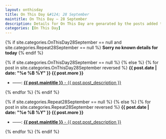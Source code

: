 ```yaml
---
layout: onthisday
title: On This Day &#124; 28 September
maintitle: On This Day — 28 September
description: Details for On This Day are genarated by the posts added to the website so the content is subject to changes/updates over time.
categories: [On This Day]
---
```


{% if site.categories.OnThisDay28September == null and site.categories.Repeat28September == null %}
<strong>Sorry no known details for today</strong>
{% endif %}

{% if site.categories.OnThisDay28September == null %}
{% else %}
{% for post in site.categories.OnThisDay28September reversed %}
<strong>{{ post.date | date: "%e %B %Y" }} {{ post.more }}</strong>
<ul>
<li> ——: <a href="{{ post.url }}"><strong>{{ post.maintitle }}</strong> - {{ post.post_description }}</a></li>
</ul>
{% endfor %}
{% endif %}

{% if site.categories.Repeat28September == null %}
{% else %}
{% for post in site.categories.Repeat28September reversed %}
<strong>{{ post.date | date: "%e %B %Y" }} {{ post.more }}</strong>
<ul>
<li> ——: <a href="{{ post.url }}"><strong>{{ post.maintitle }}</strong> - {{ post.post_description }}</a></li>
</ul>
{% endfor %}
{% endif %}
